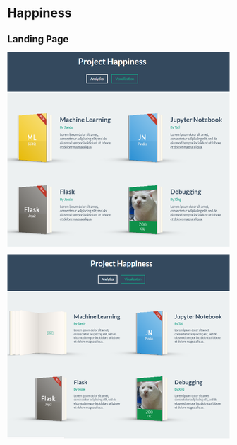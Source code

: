 # Happiness

## Landing Page

![LandingPageBookClosed](images/Project03_LandingPage_Capture_Book_Closed.PNG)

![LandingPageBookOpen](images/Project03_LandingPage_Capture_Book_Open.PNG)

